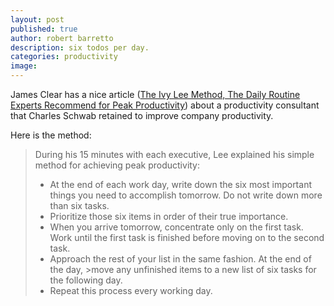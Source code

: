 ```yaml
---
layout: post
published: true
author: robert barretto
description: six todos per day.
categories: productivity
image:
---
```

James Clear has a nice article ([The Ivy Lee Method, The Daily Routine Experts Recommend for Peak Productivity](https://jamesclear.com/ivy-lee)) about a productivity consultant that Charles Schwab retained to improve company productivity.  

Here is the method:

>During his 15 minutes with each executive, Lee explained his simple method for achieving peak productivity:
>
>* At the end of each work day, write down the six most important things you need to accomplish tomorrow. Do not write down more than six tasks.
>* Prioritize those six items in order of their true importance.
>* When you arrive tomorrow, concentrate only on the first task. Work until the first task is finished before moving on to the second task.
>* Approach the rest of your list in the same fashion. At the end of the day, >move any unfinished items to a new list of six tasks for the following day.
>* Repeat this process every working day.
